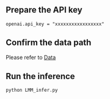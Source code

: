 ## Prepare the API key
```
openai.api_key = "xxxxxxxxxxxxxxxxx"

```

## Confirm the data path

Please refer to [Data](https://huggingface.co/datasets/HKBU-NLP/GOAT-Bench)

## Run the inference


```
python LMM_infer.py
```
